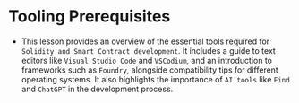 # Tooling Prerequisites
- This lesson provides an overview of the essential tools required for `Solidity and Smart Contract development`. It includes a guide to text editors like `Visual Studio Code` and `VSCodium`, and an introduction to frameworks such as `Foundry`, alongside compatibility tips for different operating systems. It also highlights the importance of `AI tools` like `Find` and `ChatGPT` in the development process.
